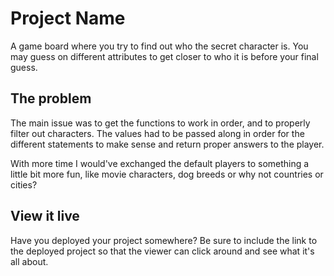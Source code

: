 # Project Name

A game board where you try to find out who the secret character is. You may guess on different attributes to get closer to who it is before your final guess.

## The problem

The main issue was to get the functions to work in order, and to properly filter out characters. The values had to be passed along in order for the different statements to make sense and return proper answers to the player.

With more time I would've exchanged the default players to something a little bit more fun, like movie characters, dog breeds or why not countries or cities?

## View it live

Have you deployed your project somewhere? Be sure to include the link to the deployed project so that the viewer can click around and see what it's all about.
